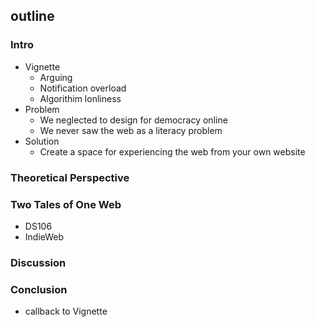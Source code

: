 ## outline
### Intro
* Vignette
  * Arguing
  * Notification overload
  * Algorithim lonliness
* Problem
  * We neglected to design for democracy online
  * We never saw the web as a literacy problem
* Solution
  * Create a space for experiencing the web from your own website
### Theoretical Perspective
### Two Tales of One Web
  * DS106
  * IndieWeb
### Discussion
### Conclusion
  * callback to Vignette
